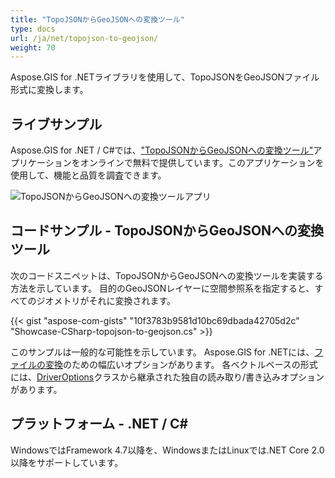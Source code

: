 ```yaml
---
title: "TopoJSONからGeoJSONへの変換ツール"
type: docs
url: /ja/net/topojson-to-geojson/
weight: 70
---
```


Aspose.GIS for .NETライブラリを使用して、TopoJSONをGeoJSONファイル形式に変換します。

## **ライブサンプル**

Aspose.GIS for .NET / C#では、["TopoJSONからGeoJSONへの変換ツール"](https://products.aspose.app/gis/conversion/topojson-to-geojson)アプリケーションをオンラインで無料で提供しています。このアプリケーションを使用して、機能と品質を調査できます。

![TopoJSONからGeoJSONへの変換ツールアプリ](conversion.png)

## **コードサンプル - TopoJSONからGeoJSONへの変換ツール**

次のコードスニペットは、TopoJSONからGeoJSONへの変換ツールを実装する方法を示しています。 目的のGeoJSONレイヤーに空間参照系を指定すると、すべてのジオメトリがそれに変換されます。

{{< gist "aspose-com-gists" "10f3783b9581d10bc69dbada42705d2c" "Showcase-CSharp-topojson-to-geojson.cs" >}}

このサンプルは一般的な可能性を示しています。 Aspose.GIS for .NETには、[ファイルの変換](https://docs.aspose.com/gis/net/vector-layers/)のための幅広いオプションがあります。 各ベクトルベースの形式には、[DriverOptions](https://reference.aspose.com/gis/net/aspose.gis/driveroptions)クラスから継承された独自の読み取り/書き込みオプションがあります。

## **プラットフォーム - .NET / C#**

WindowsではFramework 4.7以降を、WindowsまたはLinuxでは.NET Core 2.0以降をサポートしています。
